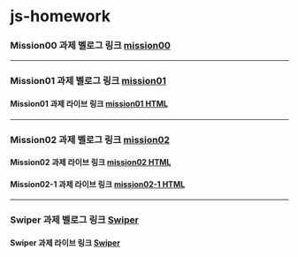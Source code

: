 # js-homework

### Mission00 과제 벨로그 링크 [mission00](https://velog.io/@rist98/JS-homework-1%EC%A3%BC%EC%B0%A8)

<hr>

### Mission01 과제 벨로그 링크 [mission01](https://velog.io/@rist98/JS-homework-2%EB%B2%88%EC%A7%B8)

#### Mission01 과제 라이브 링크 [mission01 HTML](https://littlestar0508.github.io/js-homework/mission01/index.html)

<hr>

### Mission02 과제 벨로그 링크 [mission02](https://velog.io/@rist98/JS-homework-3%EB%B2%88%EC%A7%B8)

#### Mission02 과제 라이브 링크 [mission02 HTML](https://littlestar0508.github.io/js-homework/mission02/index.html)

#### Mission02-1 과제 라이브 링크 [mission02-1 HTML](https://littlestar0508.github.io/js-homework/mission02/index2.html)

<hr>

### Swiper 과제 벨로그 링크 [Swiper](https://velog.io/@rist98/JS-Swiper-%EA%B5%AC%ED%98%84)

#### Swiper 과제 라이브 링크 [Swiper](https://littlestar0508.github.io/js-homework/Swiper/index.html)
